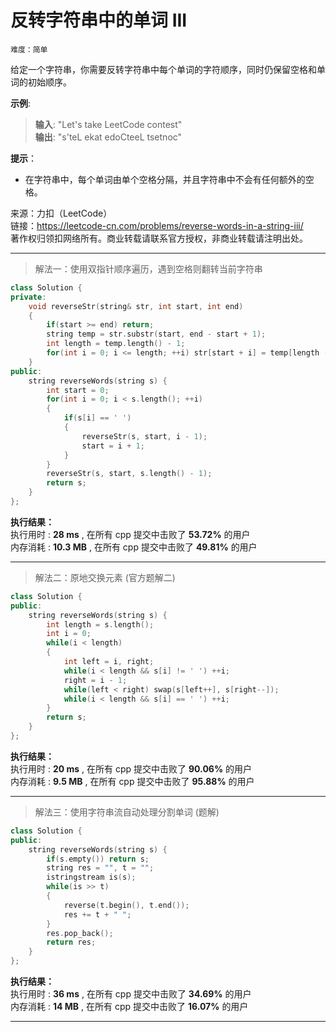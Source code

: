 # 反转字符串中的单词 III #  
`难度：简单` 

给定一个字符串，你需要反转字符串中每个单词的字符顺序，同时仍保留空格和单词的初始顺序。  

**示例**:  
>**输入**: "Let's take LeetCode contest"  
>**输出**: "s'teL ekat edoCteeL tsetnoc"  

**提示**：  
- 在字符串中，每个单词由单个空格分隔，并且字符串中不会有任何额外的空格。  

来源：力扣（LeetCode）  
链接：https://leetcode-cn.com/problems/reverse-words-in-a-string-iii/  
著作权归领扣网络所有。商业转载请联系官方授权，非商业转载请注明出处。  

---  
>解法一：使用双指针顺序遍历，遇到空格则翻转当前字符串  

```C++  
class Solution {
private:
    void reverseStr(string& str, int start, int end)
    {
        if(start >= end) return;
        string temp = str.substr(start, end - start + 1);
        int length = temp.length() - 1;
        for(int i = 0; i <= length; ++i) str[start + i] = temp[length - i];
    }
public:
    string reverseWords(string s) {
        int start = 0;
        for(int i = 0; i < s.length(); ++i)
        {
            if(s[i] == ' ')
            {
                reverseStr(s, start, i - 1);
                start = i + 1;
            }
        }
        reverseStr(s, start, s.length() - 1);
        return s;
    }
};
```  

**执行结果：**  
执行用时 : **28 ms** , 在所有 cpp 提交中击败了 **53.72%** 的用户  
内存消耗 : **10.3 MB** , 在所有 cpp 提交中击败了 **49.81%** 的用户  

---  
>解法二：原地交换元素 (官方题解二)  

```C++  
class Solution {
public: 
    string reverseWords(string s) {
        int length = s.length();
        int i = 0;
        while(i < length)
        {
            int left = i, right;
            while(i < length && s[i] != ' ') ++i;
            right = i - 1;
            while(left < right) swap(s[left++], s[right--]);
            while(i < length && s[i] == ' ') ++i;
        }
        return s;
    }
};
```  

**执行结果：**  
执行用时 : **20 ms** , 在所有 cpp 提交中击败了 **90.06%** 的用户  
内存消耗 : **9.5 MB** , 在所有 cpp 提交中击败了 **95.88%** 的用户  

---  
>解法三：使用字符串流自动处理分割单词 (题解)  

```C++  
class Solution {
public:
    string reverseWords(string s) {
        if(s.empty()) return s;
        string res = "", t = "";
        istringstream is(s);
        while(is >> t)
        {
            reverse(t.begin(), t.end());
            res += t + " ";
        }
        res.pop_back();
        return res;
    }
};
```  

**执行结果：**  
执行用时 : **36 ms** , 在所有 cpp 提交中击败了 **34.69%** 的用户  
内存消耗 : **14 MB** , 在所有 cpp 提交中击败了 **16.07%** 的用户  

---  